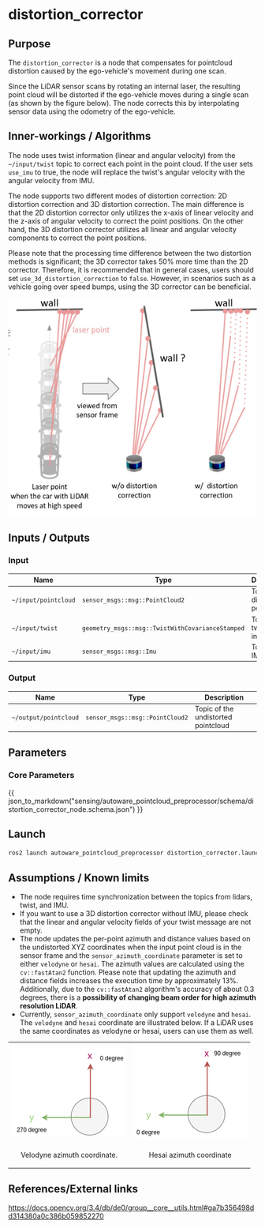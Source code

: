 # distortion_corrector

## Purpose

The `distortion_corrector` is a node that compensates for pointcloud distortion caused by the ego-vehicle's movement during one scan.

Since the LiDAR sensor scans by rotating an internal laser, the resulting point cloud will be distorted if the ego-vehicle moves during a single scan (as shown by the figure below). The node corrects this by interpolating sensor data using the odometry of the ego-vehicle.

## Inner-workings / Algorithms

The node uses twist information (linear and angular velocity) from the `~/input/twist` topic to correct each point in the point cloud. If the user sets `use_imu` to true, the node will replace the twist's angular velocity with the angular velocity from IMU.

The node supports two different modes of distortion correction: 2D distortion correction and 3D distortion correction. The main difference is that the 2D distortion corrector only utilizes the x-axis of linear velocity and the z-axis of angular velocity to correct the point positions. On the other hand, the 3D distortion corrector utilizes all linear and angular velocity components to correct the point positions.

Please note that the processing time difference between the two distortion methods is significant; the 3D corrector takes 50% more time than the 2D corrector. Therefore, it is recommended that in general cases, users should set `use_3d_distortion_correction` to `false`. However, in scenarios such as a vehicle going over speed bumps, using the 3D corrector can be beneficial.

![distortion corrector figure](./image/distortion_corrector.jpg)

## Inputs / Outputs

### Input

| Name                 | Type                                             | Description                        |
| -------------------- | ------------------------------------------------ | ---------------------------------- |
| `~/input/pointcloud` | `sensor_msgs::msg::PointCloud2`                  | Topic of the distorted pointcloud. |
| `~/input/twist`      | `geometry_msgs::msg::TwistWithCovarianceStamped` | Topic of the twist information.    |
| `~/input/imu`        | `sensor_msgs::msg::Imu`                          | Topic of the IMU data.             |

### Output

| Name                  | Type                            | Description                         |
| --------------------- | ------------------------------- | ----------------------------------- |
| `~/output/pointcloud` | `sensor_msgs::msg::PointCloud2` | Topic of the undistorted pointcloud |

## Parameters

### Core Parameters

{{ json_to_markdown("sensing/autoware_pointcloud_preprocessor/schema/distortion_corrector_node.schema.json") }}

## Launch

```bash
ros2 launch autoware_pointcloud_preprocessor distortion_corrector.launch.xml
```

## Assumptions / Known limits

- The node requires time synchronization between the topics from lidars, twist, and IMU.
- If you want to use a 3D distortion corrector without IMU, please check that the linear and angular velocity fields of your twist message are not empty.
- The node updates the per-point azimuth and distance values based on the undistorted XYZ coordinates when the input point cloud is in the sensor frame and the `sensor_azimuth_coordinate` parameter is set to either `velodyne` or `hesai`. The azimuth values are calculated using the `cv::fastAtan2` function. Please note that updating the azimuth and distance fields increases the execution time by approximately 13%. Additionally, due to the `cv::fastAtan2` algorithm's accuracy of about 0.3 degrees, there is a **possibility of changing beam order for high azimuth resolution LiDAR**.
- Currently, `sensor_azimuth_coordinate` only support `velodyne` and `hesai`. The `velodyne` and `hesai` coordinate are illustrated below. If a LiDAR uses the same coordinates as velodyne or hesai, users can use them as well.

<table>
  <tr>
    <td><img src="./image/velodyne.drawio.png" alt="velodyne azimuth coordinate"></td>
    <td><img src="./image/hesai.drawio.png" alt="hesai azimuth coordinate"></td>
   </tr>
   <tr>
    <td><p style="text-align: center;">Velodyne azimuth coordinate.</p></td>
    <td><p style="text-align: center;">Hesai azimuth coordinate</p></td>
  </tr>
</table>

## References/External links

<https://docs.opencv.org/3.4/db/de0/group__core__utils.html#ga7b356498dd314380a0c386b059852270>
